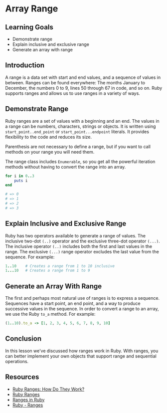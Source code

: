 # Array Range

## Learning Goals

- Demonstrate range
- Explain inclusive and exclusive range
- Generate an array with range

## Introduction

A range is a data set with start and end values, and a sequence of values in
between. Ranges can be found everywhere: The months January to December, the
numbers 0 to 9, lines 50 through 67 in code, and so on. Ruby supports ranges and
allows us to use ranges in a variety of ways. 

## Demonstrate Range

Ruby ranges are a set of values with a beginning and an end. The values in a
range can be numbers, characters, strings or objects. It is written using
`start_point..end_point` or `start_point...endpoint` literals. It provides
flexibility to the code and reduces its size.

Parenthesis are not necessary to define a range, but if you want to call methods
on your range you will need them.

The range class includes `Enumerable`, so you get all the powerful iteration
methods without having to convert the range into an array.


```ruby
for i in 0..3
    puts i
end

# => 0
# => 1
# => 2
# => 3
```
## Explain Inclusive and Exclusive Range

Ruby has two operators available to generate a range of values. The inclusive
two-dot `(..)` operator and the exclusive three-dot operator `(...)`. The
inclusive operator `(..)` includes both the first and last values in the range.
The exclusive `(...)` range operator excludes the last value from the sequence.
For example:

```ruby
1..10    # Creates a range from 1 to 10 inclusive
1...10   # Creates a range from 1 to 9
```

## Generate an Array With Range

The first and perhaps most natural use of ranges is to express a sequence.
Sequences have a start point, an end point, and a way to produce successive
values in the sequence. In order to convert a range to an array, we use the Ruby
`to_a` method. For example:

```ruby
(1..10).to_a -> [1, 2, 3, 4, 5, 6, 7, 8, 9, 10]
```

## Conclusion

In this lesson we've discussed how ranges work in Ruby. With ranges, you can
better implement your own objects that support range and sequential operations.

## Resources

* [Ruby Ranges: How Do They Work?](https://www.rubyguides.com/2016/06/ruby-ranges-how-do-they-work/)
* [Ruby Ranges](https://www.techotopia.com/index.php/Ruby_Ranges)
* [Ranges in Ruby](http://rubylearning.com/satishtalim/ruby_ranges.html)
* [Ruby - Ranges](https://www.tutorialspoint.com/ruby/ruby_ranges.htm)
